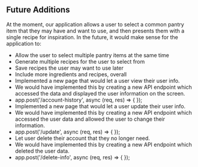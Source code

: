 ## Future Additions
At the moment, our application allows a user to select a common pantry item that they may have and want to use, and then presents them with a single recipe for inspiration. In the future, it would make sense for the application to:
* Allow the user to select multiple pantry items at the same time
* Generate multiple recipes for the user to select from
* Save recipes the user may want to use later
* Include more ingredients and recipes, overall
* Implemented a new page that would let a user view their user info.
 * We would have implemented this by creating a new API endpoint which accessed the data and displayed the user information on the screen.
 * app.post('/account-history', async (req, res) => { });
* Implemented a new page that would let a user update their user info.
 * We would have implemented this by creating a new API endpoint which accessed the user data and allowed the user to change their information.
 * app.post('/update', async (req, res) => { });
* Let user delete their account that they no longer need.
 * We would have implemented this by creating a new API endpoint which deleted the user data.
 * app.post('/delete-info', async (req, res) => { });
